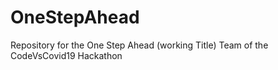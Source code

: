 # OneStepAhead
Repository for the One Step Ahead (working Title) Team of the CodeVsCovid19 Hackathon
